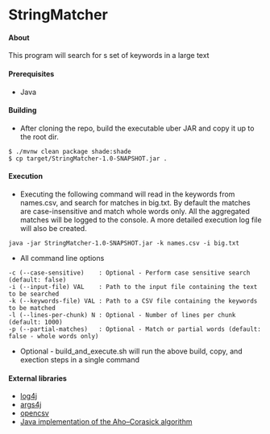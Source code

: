 # StringMatcher

#### About
This program will search for s set of keywords in a large text

#### Prerequisites
- Java

#### Building
- After cloning the repo, build the executable uber JAR and copy it up to the root dir.

```
$ ./mvnw clean package shade:shade
$ cp target/StringMatcher-1.0-SNAPSHOT.jar .

```

#### Execution
- Executing the following command will read in the keywords from names.csv, and search for matches in big.txt. By default the matches are case-insensitive and match whole words only. All the aggregated matches will be logged to the console. A more detailed execution log file will also be created.

```
java -jar StringMatcher-1.0-SNAPSHOT.jar -k names.csv -i big.txt
```

- All command line options

```
-c (--case-sensitive)    : Optional - Perform case sensitive search (default: false)
-i (--input-file) VAL    : Path to the input file containing the text to be searched
-k (--keywords-file) VAL : Path to a CSV file containing the keywords to be matched
-l (--lines-per-chunk) N : Optional - Number of lines per chunk (default: 1000)
-p (--partial-matches)   : Optional - Match or partial words (default: false - whole words only)
```

- Optional - build_and_execute.sh will run the above build, copy, and exection steps in a single command

#### External libraries
- [log4j](https://logging.apache.org/log4j/2.x)
- [args4j](http://args4j.kohsuke.org)
- [opencsv](http://opencsv.sourceforge.net)
- [Java implementation of the Aho–Corasick algorithm](https://github.com/robert-bor/aho-corasick)
